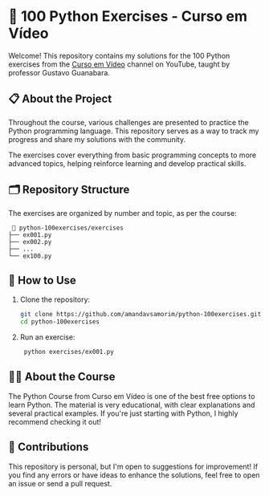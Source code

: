 # 🐍 100 Python Exercises - Curso em Vídeo

Welcome! This repository contains my solutions for the 100 Python exercises from the [Curso em Vídeo](https://www.youtube.com/c/CursoemV%C3%ADdeo) channel on YouTube, taught by professor Gustavo Guanabara. 

## 📋 About the Project 

Throughout the course, various challenges are presented to practice the Python programming language. This repository serves as a way to track my progress and share my solutions with the community.

The exercises cover everything from basic programming concepts to more advanced topics, helping reinforce learning and develop practical skills.

## 🗂 Repository Structure 

The exercises are organized by number and topic, as per the course:  
 
     📂 python-100exercises/exercises
    ├── ex001.py 
    ├── ex002.py
    ├── ...
    └── ex100.py

## 🚀 How to Use  

1. Clone the repository:
   ```bash
   git clone https://github.com/amandavsamorim/python-100exercises.git
   cd python-100exercises

3. Run an exercise:
   ```bash
    python exercises/ex001.py

## 🧑‍🎓 About the Course

The Python Course from Curso em Vídeo is one of the best free options to learn Python. The material is very educational, with clear explanations and several practical examples.
If you're just starting with Python, I highly recommend checking it out!

## 🤝 Contributions
This repository is personal, but I'm open to suggestions for improvement! If you find any errors or have ideas to enhance the solutions, feel free to open an issue or send a pull request.
